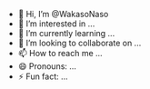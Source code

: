 - 👋 Hi, I’m @WakasoNaso
- 👀 I’m interested in ...
- 🌱 I’m currently learning ...
- 💞️ I’m looking to collaborate on ...
- 📫 How to reach me ...
- 😄 Pronouns: ...
- ⚡ Fun fact: ...

<!---
WakasoNaso/WakasoNaso is a ✨ special ✨ repository because its `README.md` (this file) appears on your GitHub profile.
You can click the Preview link to take a look at your changes.
--->
